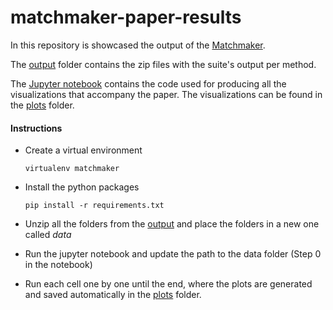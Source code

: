 # matchmaker-paper-results

In this repository is showcased the output of the [Matchmaker](https://github.com/matchmaker-sigmod-2021/matchmaker-sigmod-2021-main). 

The [output](https://github.com/matchmaker-sigmod-2021/matchmaker-sigmod-2021-results/tree/master/output) 
folder contains the zip files with the suite's output per method. 

The [Jupyter notebook](https://github.com/matchmaker-sigmod-2021/matchmaker-sigmod-2021-results/blob/master/Visualization-Final.ipynb)
 contains the code used for producing all the visualizations that accompany the paper. 
 The visualizations can be found in the [plots](https://github.com/matchmaker-sigmod-2021/matchmaker-sigmod-2021-results/tree/master/plots) folder.

#### Instructions
* Create a virtual environment

    `virtualenv matchmaker`
* Install the python packages

    `pip install -r requirements.txt`
* Unzip all the folders from the [output](hhttps://github.com/matchmaker-sigmod-2021/matchmaker-sigmod-2021-results/tree/master/output) 
and place the folders in a new one called _data_
* Run the jupyter notebook and update the path to the data folder (Step 0 in the notebook)
* Run each cell one by one until the end, where the plots are generated and saved automatically in the 
[plots](https://github.com/matchmaker-sigmod-2021/matchmaker-sigmod-2021-results/tree/master/plots) folder.